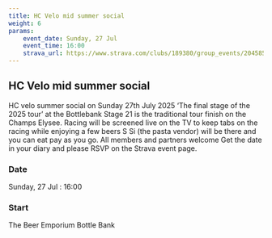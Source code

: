 ```yaml
---
title: HC Velo mid summer social
weight: 6
params:
    event_date: Sunday, 27 Jul
    event_time: 16:00
    strava_url: https://www.strava.com/clubs/189380/group_events/2045859
---
```


## HC Velo mid summer social 

HC velo summer social on Sunday 27th July 2025
‘The final stage of the 2025 tour’ at the Bottlebank
Stage 21 is the traditional tour finish on the Champs Elysee.
Racing will be screened live on the TV to keep tabs on the racing while enjoying a few beers
S Si (the pasta vendor) will be there and you can eat pay as you go.
All members and partners welcome
Get the date in your diary and please RSVP on the Strava event page.

### Date

Sunday, 27 Jul : 16:00

### Start

The Beer Emporium Bottle Bank


